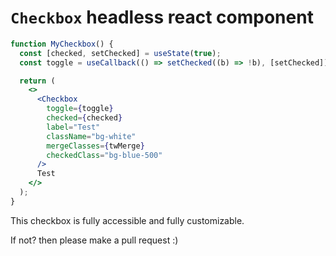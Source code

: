 # `Checkbox` headless react component

```jsx
function MyCheckbox() {
  const [checked, setChecked] = useState(true);
  const toggle = useCallback(() => setChecked((b) => !b), [setChecked]);

  return (
    <>
      <Checkbox
        toggle={toggle}
        checked={checked}
        label="Test"
        className="bg-white"
        mergeClasses={twMerge}
        checkedClass="bg-blue-500"
      />
      Test
    </>
  );
}
```

This checkbox is fully accessible and fully customizable.

If not? then please make a pull request :\)
